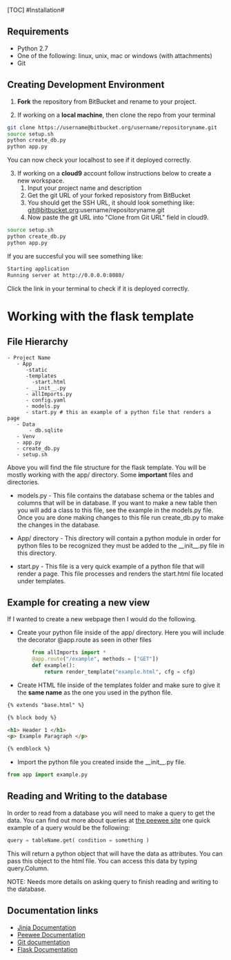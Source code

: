 [TOC]
#Installation#
## Requirements ##
* Python 2.7
* One of the following: linux, unix, mac or windows (with attachments)
* Git 

## Creating Development Environment ##

1. **Fork** the repository from BitBucket and rename to your project.

2. If working on a **local machine**, then clone the repo from your terminal

``` bash
git clone https://username@bitbucket.org/username/repositoryname.git
source setup.sh
python create_db.py
python app.py
```
You can now check your localhost to see if it deployed correctly.

3. If working on a **cloud9** account follow instructions below to create a new workspace.
    1. Input your project name and description
    2. Get the git URL of your forked reposistory from BitBucket
    3. You should get the SSH URL, it should look something like: git@bitbucket.org:username/repositoryname.git
    4. Now paste the git URL into "Clone from Git URL" field in cloud9.
``` bash
source setup.sh
python create_db.py
python app.py
``` 
If you are succesful you will see something like:
``` bash
Starting application
Running server at http://0.0.0.0:8080/
```
Click the link in your terminal to check if it is deployed correctly.

# Working with the flask template #
## File Hierarchy ##
```
- Project Name
   - App
      -static
      -templates
        -start.html
      - __init__.py
      - allImports.py
      - config.yaml
      - models.py
      - start.py # this an example of a python file that renders a page
   - Data
       - db.sqlite
   - Venv
   - app.py
   - create_db.py
   - setup.sh
```
Above you will find the file structure for the flask template. You will be mostly working with the app/ directory.
Some **important** files and directories.

* models.py - This file contains the database schema or the tables and columns that will be in database.
If you want to make a new table then you will add a class to this file, see the example in the models.py file.
Once you are done making changes to this file run create_db.py to make the changes in the database.

* App/ directory - This directory will contain a python module in order for python files to be recognized they must be added to the \_\_init\_\_.py file in this directory.

* start.py - This file is a very quick example of a python file that will render a page. This file processes and renders the start.html file located under templates.

## Example for creating a new view ##
If I wanted to create a new webpage then I would do the following.

* Create your python file inside of the app/ directory. Here you will include the decorator @app.route as seen in other files
```python
        from allImports import *
        @app.route("/example", methods = ["GET"])
        def example():
            return render_template("example.html", cfg = cfg)
```
* Create HTML file inside of the templates folder and make sure to give it the **same name** as the one you used in the python file.
```HTML
{% extends "base.html" %}

{% block body %}

<h1> Header 1 </h1>
<p> Example Paragraph </p>

{% endblock %}
```
* Import the python file you created inside the \_\_init\_\_.py file.
```Python
from app import example.py
```

## Reading and Writing to the database ##

In order to read from a database you will need to make a query to get the data. You can find out more about queries at [the peewee site](http://docs.peewee-orm.com/en/latest/peewee/querying.html)
one quick example of a query would be the following:
```python
query = tableName.get( condition = something )
```
This will return a python object that will have the data as attributes. You can pass this object to the html file. You can access this data by typing query.Column. 

NOTE: Needs more details on asking query to finish reading and writing to the database.

## Documentation links ##

* [Jinja Documentation](http://jinja.pocoo.org/)
* [Peewee Documentation](http://docs.peewee-orm.com/en/latest/)
* [Git documentation](https://git-scm.com/documentation)
* [Flask Documentation](http://flask.pocoo.org/docs/0.10/)


